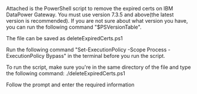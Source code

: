 Attached is the PowerShell script to remove the expired certs on IBM DataPower Gateway. You must use version 7.3.5 and above(the latest version is recommended). If you are not sure about what version you have, you can run the following command "$PSVersionTable".

The file can be saved as deleteExpiredCerts.ps1

Run the following command "Set-ExecutionPolicy -Scope Process -ExecutionPolicy Bypass" in the terminal before you run the script.


To run the script, make sure you're in the same directory of the file and type the following command: ./deleteExpiredCerts.ps1

Follow the prompt and enter the required information
